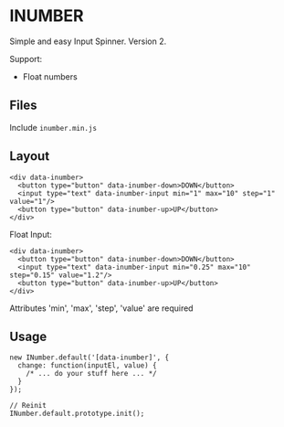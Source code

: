 
# INUMBER
Simple and easy Input Spinner. Version 2.

Support:
 - Float numbers

## Files
Include ```inumber.min.js```

## Layout
```
<div data-inumber>
  <button type="button" data-inumber-down>DOWN</button>
  <input type="text" data-inumber-input min="1" max="10" step="1" value="1"/>
  <button type="button" data-inumber-up>UP</button>
</div>
```

Float Input:
```
<div data-inumber>
  <button type="button" data-inumber-down>DOWN</button>
  <input type="text" data-inumber-input min="0.25" max="10" step="0.15" value="1.2"/>
  <button type="button" data-inumber-up>UP</button>
</div>
```

Attributes 'min', 'max', 'step', 'value' are required

## Usage
```
new INumber.default('[data-inumber]', {
  change: function(inputEl, value) {
    /* ... do your stuff here ... */
  }
});

// Reinit
INumber.default.prototype.init();
```
